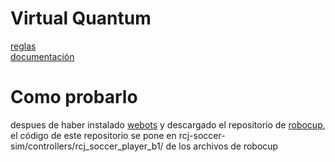 # Virtual Quantum
[reglas](https://github.com/RoboCupJuniorTC/soccer-rules-simulation)  
[documentación](https://robocupjuniortc.github.io/rcj-soccer-sim/)

# Como probarlo
despues de haber instalado [webots](https://github.com/cyberbotics/webots) y descargado el repositorio de [robocup](https://github.com/RoboCupJuniorTC/rcj-soccer-sim), el código de este repositorio se pone en rcj-soccer-sim/controllers/rcj_soccer_player_b1/ de los archivos de robocup